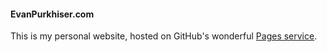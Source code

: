 #### EvanPurkhiser.com

This is my personal website, hosted on GitHub's wonderful [Pages service](http://pages.github.com/).
